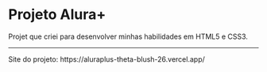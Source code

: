 # Projeto Alura+

Projet que criei para desenvolver minhas habilidades em HTML5 e CSS3.
<hr/> Site do projeto:
https://aluraplus-theta-blush-26.vercel.app/
